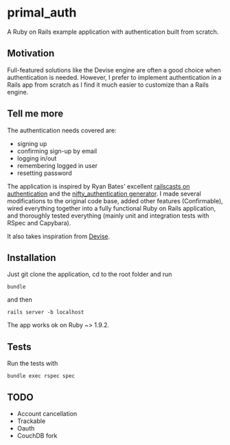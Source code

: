 # primal_auth

A Ruby on Rails example application with authentication built from scratch.


## Motivation

Full-featured solutions like the Devise engine are often a good choice when authentication is needed. However, I prefer to implement authentication in a Rails app from scratch as I find it much easier to customize than a Rails engine.


## Tell me more

The authentication needs covered are:
* signing up
* confirming sign-up by email
* logging in/out
* remembering logged in user
* resetting password

The application is inspired by Ryan Bates' excellent [railscasts on authentication](http://asciicasts.com/tags/authentication) and the [nifty_authentication generator](https://github.com/ryanb/nifty-generators/blob/master/rails_generators/nifty_authentication/USAGE). I made several modifications to the original code base, added other features (Confirmable), wired everything together into a fully functional Ruby on Rails application, and thoroughly tested everything (mainly unit and integration tests with RSpec and Capybara).

It also takes inspiration from [Devise](https://github.com/plataformatec/devise).


## Installation

Just git clone the application, cd to the root folder and run

    bundle

and then

    rails server -b localhost


The app works ok on Ruby ~> 1.9.2.


## Tests

Run the tests with

    bundle exec rspec spec


## TODO

* Account cancellation
* Trackable
* Oauth
* CouchDB fork

